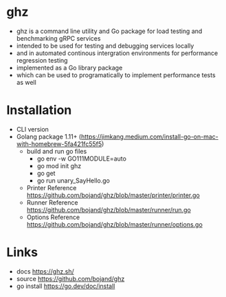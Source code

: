 # ghz

- ghz is a command line utility and Go package for load testing and benchmarking gRPC services
- intended to be used for testing and debugging services locally
- and in automated continous intergration environments for performance regression testing
- implemented as a Go library package 
- which can be used to programatically to implement performance tests as well

# Installation
- CLI version
- Golang package 1.11+ (https://jimkang.medium.com/install-go-on-mac-with-homebrew-5fa421fc55f5)    
    - build and run go files
        - go env -w GO111MODULE=auto
        - go mod init ghz
        - go get
        - go run unary_SayHello.go
    - Printer Reference https://github.com/bojand/ghz/blob/master/printer/printer.go
    - Runner Reference https://github.com/bojand/ghz/blob/master/runner/run.go
    - Options Reference https://github.com/bojand/ghz/blob/master/runner/options.go

# Links
- docs https://ghz.sh/
- source https://github.com/bojand/ghz
- go install https://go.dev/doc/install